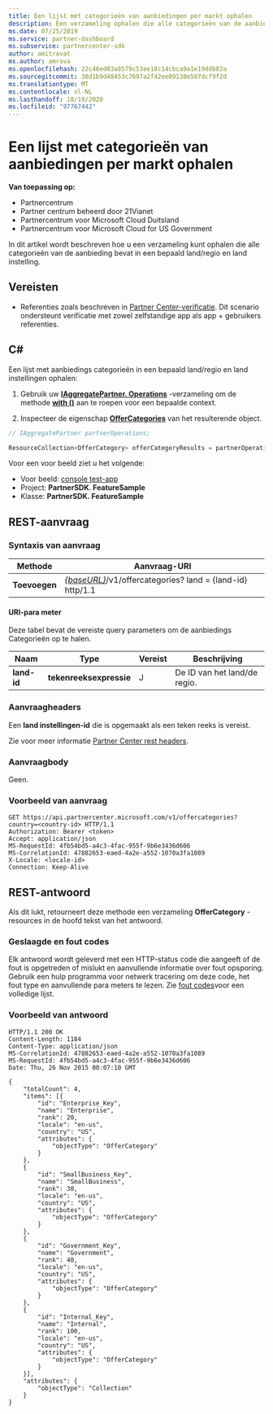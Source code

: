 ```yaml
---
title: Een lijst met categorieën van aanbiedingen per markt ophalen
description: Een verzameling ophalen die alle categorieën van de aanbieding bevat in een bepaald land/regio en land instelling.
ms.date: 07/25/2019
ms.service: partner-dashboard
ms.subservice: partnercenter-sdk
author: amitravat
ms.author: amrava
ms.openlocfilehash: 22c46ed03a8579c53ee18c14cbca9a1e19ddb82a
ms.sourcegitcommit: 30d1b9d48453c7697a2f42ee09138e507dcf9f2d
ms.translationtype: MT
ms.contentlocale: nl-NL
ms.lasthandoff: 10/19/2020
ms.locfileid: "97767442"
---
```

# <a name="get-a-list-of-offer-categories-by-market"></a>Een lijst met categorieën van aanbiedingen per markt ophalen

**Van toepassing op:**

- Partnercentrum
- Partner centrum beheerd door 21Vianet
- Partnercentrum voor Microsoft Cloud Duitsland
- Partnercentrum voor Microsoft Cloud for US Government

In dit artikel wordt beschreven hoe u een verzameling kunt ophalen die alle categorieën van de aanbieding bevat in een bepaald land/regio en land instelling.

## <a name="prerequisites"></a>Vereisten

- Referenties zoals beschreven in [Partner Center-verificatie](partner-center-authentication.md). Dit scenario ondersteunt verificatie met zowel zelfstandige app als app + gebruikers referenties.

## <a name="c"></a>C\#

Een lijst met aanbiedings categorieën in een bepaald land/regio en land instellingen ophalen:

1. Gebruik uw [**IAggregatePartner. Operations**](/dotnet/api/microsoft.store.partnercenter.iaggregatepartner) -verzameling om de methode [**with ()**](/dotnet/api/microsoft.store.partnercenter.iaggregatepartner.with) aan te roepen voor een bepaalde context.

2. Inspecteer de eigenschap [**OfferCategories**](/dotnet/api/microsoft.store.partnercenter.ipartner.offercategories) van het resulterende object.

``` csharp
// IAggregatePartner partnerOperations;

ResourceCollection<OfferCategory> offerCategoryResults = partnerOperations.With(RequestContextFactory.Instance.Create()).OfferCategories.ByCountry("US").Get();
```

Voor een voor beeld ziet u het volgende:

- Voor beeld: [console test-app](console-test-app.md)
- Project: **PartnerSDK. FeatureSample**
- Klasse: **PartnerSDK. FeatureSample**

## <a name="rest-request"></a>REST-aanvraag

### <a name="request-syntax"></a>Syntaxis van aanvraag

| Methode  | Aanvraag-URI                                                                                  |
|---------|----------------------------------------------------------------------------------------------|
| **Toevoegen** | [*{baseURL}*](partner-center-rest-urls.md)/v1/offercategories? land = {land-id} http/1.1 |

#### <a name="uri-parameter"></a>URI-para meter

Deze tabel bevat de vereiste query parameters om de aanbiedings Categorieën op te halen.

| Naam           | Type       | Vereist | Beschrijving            |
|----------------|------------|----------|------------------------|
| **land-id** | **tekenreeksexpressie** | J        | De ID van het land/de regio. |

### <a name="request-headers"></a>Aanvraagheaders

Een **land instellingen-id** die is opgemaakt als een teken reeks is vereist.

Zie voor meer informatie [Partner Center rest headers](headers.md).

### <a name="request-body"></a>Aanvraagbody

Geen.

### <a name="request-example"></a>Voorbeeld van aanvraag

```http
GET https://api.partnercenter.microsoft.com/v1/offercategories?country=<country-id> HTTP/1.1
Authorization: Bearer <token>
Accept: application/json
MS-RequestId: 4fb54bd5-a4c3-4fac-955f-9b6e3436d606
MS-CorrelationId: 47882653-eaed-4a2e-a552-1070a3fa1089
X-Locale: <locale-id>
Connection: Keep-Alive
```

## <a name="rest-response"></a>REST-antwoord

Als dit lukt, retourneert deze methode een verzameling **OfferCategory** -resources in de hoofd tekst van het antwoord.

### <a name="response-success-and-error-codes"></a>Geslaagde en fout codes

Elk antwoord wordt geleverd met een HTTP-status code die aangeeft of de fout is opgetreden of mislukt en aanvullende informatie over fout opsporing. Gebruik een hulp programma voor netwerk tracering om deze code, het fout type en aanvullende para meters te lezen. Zie [fout codes](error-codes.md)voor een volledige lijst.

### <a name="response-example"></a>Voorbeeld van antwoord

```http
HTTP/1.1 200 OK
Content-Length: 1184
Content-Type: application/json
MS-CorrelationId: 47882653-eaed-4a2e-a552-1070a3fa1089
MS-RequestId: 4fb54bd5-a4c3-4fac-955f-9b6e3436d606
Date: Thu, 26 Nov 2015 00:07:10 GMT

{
    "totalCount": 4,
    "items": [{
        "id": "Enterprise_Key",
        "name": "Enterprise",
        "rank": 20,
        "locale": "en-us",
        "country": "US",
        "attributes": {
            "objectType": "OfferCategory"
        }
    },
    {
        "id": "SmallBusiness_Key",
        "name": "SmallBusiness",
        "rank": 30,
        "locale": "en-us",
        "country": "US",
        "attributes": {
            "objectType": "OfferCategory"
        }
    },
    {
        "id": "Government_Key",
        "name": "Government",
        "rank": 40,
        "locale": "en-us",
        "country": "US",
        "attributes": {
            "objectType": "OfferCategory"
        }
    },
    {
        "id": "Internal_Key",
        "name": "Internal",
        "rank": 100,
        "locale": "en-us",
        "country": "US",
        "attributes": {
            "objectType": "OfferCategory"
        }
    }],
    "attributes": {
        "objectType": "Collection"
    }
}
```
